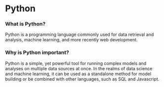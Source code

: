 # Python
### What is Python?
Python is a programming language commonly used for data retrieval and analysis, machine learning, and more recently web development.

### Why is Python important?
Python is a simple, yet powerful tool for running complex models and analyses on multiple data sources at once. In the realms of data science and machine learning, it can be used as a standalone method for model building or be combined with other languages, such as SQL and Javascript.
